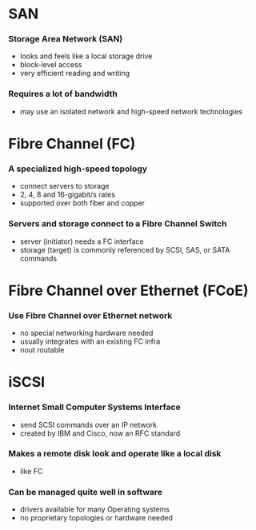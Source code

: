 # SAN
### Storage Area Network (SAN)
- looks and feels like a local storage drive
- block-level access
- very efficient reading and writing
### Requires a lot of bandwidth
- may use an isolated network and high-speed network technologies
# Fibre Channel (FC)
### A specialized high-speed topology
- connect servers to storage
- 2, 4, 8 and 16-gigabit/s rates
- supported over both fiber and copper
### Servers and storage connect to a Fibre Channel Switch
- server (initiator) needs a FC interface
- storage (target) is commonly referenced by SCSI, SAS, or SATA commands
# Fibre Channel over Ethernet (FCoE)
### Use Fibre Channel over Ethernet network
- no special networking hardware needed
- usually integrates with an existing FC infra
- nout routable
# iSCSI
### Internet Small Computer Systems Interface
- send SCSI commands over an IP network
- created by IBM and Cisco, now an RFC standard
### Makes a remote disk look and operate like a local disk
- like FC
### Can be managed quite well in software
- drivers available for many Operating systems
- no proprietary topologies or hardware needed